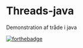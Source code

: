 # Threads-java 
Demonstration af tråde i java

[![forthebadge](http://forthebadge.com/images/badges/certified-snoop-lion.svg)](http://forthebadge.com)
